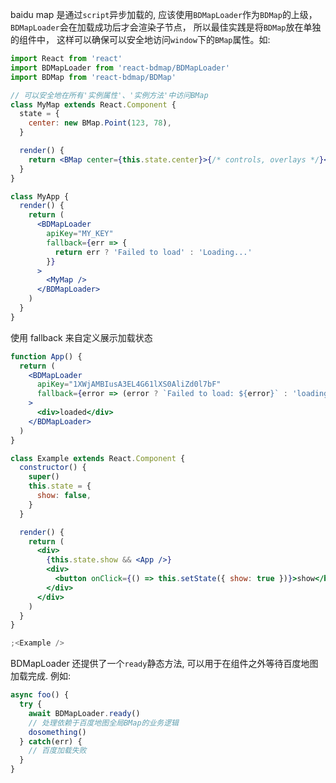 baidu map 是通过`script`异步加载的, 应该使用`BDMapLoader`作为`BDMap`的上级，`BDMapLoader`会在加载成功后才会渲染子节点，
所以最佳实践是将`BDMap`放在单独的组件中， 这样可以确保可以安全地访问`window`下的`BMap`属性。如:

```jsx static
import React from 'react'
import BDMapLoader from 'react-bdmap/BDMapLoader'
import BDMap from 'react-bdmap/BDMap'

// 可以安全地在所有'实例属性'、'实例方法'中访问BMap
class MyMap extends React.Component {
  state = {
    center: new BMap.Point(123, 78),
  }

  render() {
    return <BMap center={this.state.center}>{/* controls, overlays */}</BMap>
  }
}

class MyApp {
  render() {
    return (
      <BDMapLoader
        apiKey="MY_KEY"
        fallback={err => {
          return err ? 'Failed to load' : 'Loading...'
        }}
      >
        <MyMap />
      </BDMapLoader>
    )
  }
}
```

使用 fallback 来自定义展示加载状态

```jsx
function App() {
  return (
    <BDMapLoader
      apiKey="1XWjAMBIusA3EL4G61lXS0AliZd0l7bF"
      fallback={error => (error ? `Failed to load: ${error}` : 'loading')}
    >
      <div>loaded</div>
    </BDMapLoader>
  )
}

class Example extends React.Component {
  constructor() {
    super()
    this.state = {
      show: false,
    }
  }

  render() {
    return (
      <div>
        {this.state.show && <App />}
        <div>
          <button onClick={() => this.setState({ show: true })}>show</button>
        </div>
      </div>
    )
  }
}

;<Example />
```

BDMapLoader 还提供了一个`ready`静态方法, 可以用于在组件之外等待百度地图加载完成. 例如:

```js static
async foo() {
  try {
    await BDMapLoader.ready()
    // 处理依赖于百度地图全局BMap的业务逻辑
    dosomething()
  } catch(err) {
    // 百度加载失败
  }
}
```